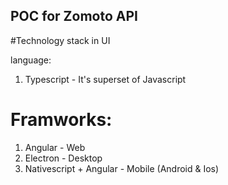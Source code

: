 ## POC for Zomoto API


#Technology stack in UI

language: 
1. Typescript - It's superset of Javascript

# Framworks:

1. Angular - Web 
2. Electron - Desktop 
3. Nativescript + Angular - Mobile (Android & Ios)

